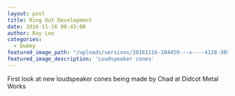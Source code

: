 ```yaml
---
layout: post
title: Ring Out Development
date: 2016-11-16 08:43:00
author: Ray Lee
categories:
  - Dummy
featured_image_path: "/uploads/versions/20161116-104459---x----4128-3096x---.jpg"
featured_image_description: 'Loudspeaker cones'
---
```


First look at new loudspeaker cones being made by Chad at Didcot Metal Works